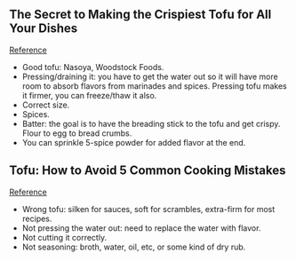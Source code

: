 ## The Secret to Making the Crispiest Tofu for All Your Dishes
[Reference](http://www.onegreenplanet.org/vegan-food/the-secret-to-making-the-crispiest-tofu-for-all-your-dishes/)

- Good tofu: Nasoya, Woodstock Foods.
- Pressing/draining it: you have to get the water out so it will have more room to absorb flavors from marinades and spices. Pressing tofu makes it firmer, you can freeze/thaw it also.
- Correct size.
- Spices.
- Batter: the goal is to have the breading stick to the tofu and get crispy. Flour to egg to bread crumbs.
- You can sprinkle 5-spice powder for added flavor at the end.

## Tofu: How to Avoid 5 Common Cooking Mistakes
[Reference](http://www.onegreenplanet.org/vegan-food/common-tofu-cooking-mistakes/)

- Wrong tofu: silken for sauces, soft for scrambles, extra-firm for most recipes.
- Not pressing the water out: need to replace the water with flavor.
- Not cutting it correctly.
- Not seasoning: broth, water, oil, etc, or some kind of dry rub.
